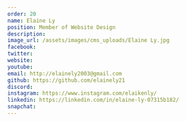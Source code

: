 ```yaml
---
order: 20
name: Elaine Ly
position: Member of Website Design
description: 
image_url: /assets/images/cms_uploads/Elaine Ly.jpg
facebook: 
twitter: 
website: 
youtube: 
email: http://elainely2003@gmail.com
github: https://github.com/elainely21
discord: 
instagram: https://www.instagram.com/elaikenly/
linkedin: https://linkedin.com/in/elaine-ly-07315b182/
snapchat: 
---
```

